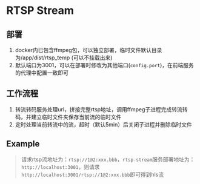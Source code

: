 # RTSP Stream

## 部署

1. docker内已包含ffmpeg包，可以独立部署，临时文件默认目录为/app/dist/rtsp_temp (可以不挂载出来)
2. 默认端口为3001，可以在部署时修改为其他端口(``config.port``)，在前端服务的代理中配置一致即可

## 工作流程

1. 转流转码服务处理url，拼接完整rtsp地址，调用ffmpeg子进程完成转流转码，并建立临时文件夹保存当前流的临时文件
2. 定时处理当前转流中的流，超时（默认5min）后关闭子进程并删除临时文件

## Example

> 请求rtsp流地址为：``rtsp://1@2:xxx.bbb``，``rtsp-stream``服务部署地址为：``http://localhost:3001``，则请求``http://localhost:3001/rtsp://1@2:xxx.bbb``即可得到hls流
